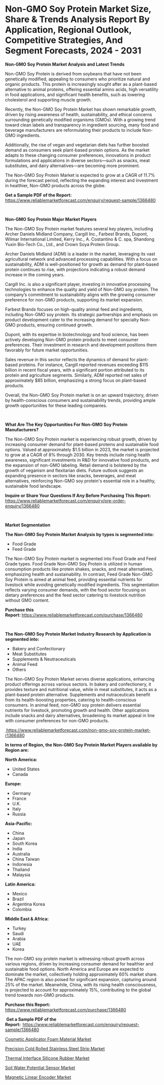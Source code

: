<p><h1>Non-GMO Soy Protein Market Size, Share & Trends Analysis Report By Application, Regional Outlook, Competitive Strategies, And Segment Forecasts, 2024 - 2031</h1></p><p><strong>Non-GMO Soy Protein Market Analysis and Latest Trends</strong></p>
<p><p>Non-GMO Soy Protein is derived from soybeans that have not been genetically modified, appealing to consumers who prioritize natural and organic products. This protein is increasingly sought after as a plant-based alternative to animal proteins, offering essential amino acids, high versatility in food applications, and significant health benefits, such as lowering cholesterol and supporting muscle growth. </p><p>Recently, the Non-GMO Soy Protein Market has shown remarkable growth, driven by rising awareness of health, sustainability, and ethical concerns surrounding genetically modified organisms (GMOs). With a growing trend toward clean labels and transparency in ingredient sourcing, many food and beverage manufacturers are reformulating their products to include Non-GMO ingredients. </p><p>Additionally, the rise of vegan and vegetarian diets has further boosted demand as consumers seek plant-based protein options. As the market adapts to these changing consumer preferences, innovations in product formulations and applications in diverse sectors—such as snacks, meat substitutes, and dairy alternatives—are becoming more prominent.</p><p>The Non-GMO Soy Protein Market is expected to grow at a CAGR of 11.7% during the forecast period, reflecting the expanding interest and investment in healthier, Non-GMO products across the globe.</p></p>
<p><strong>Get a Sample PDF of the Report:&nbsp;</strong> <a href="https://www.reliablemarketforecast.com/enquiry/request-sample/1366480">https://www.reliablemarketforecast.com/enquiry/request-sample/1366480</a></p>
<p>&nbsp;</p>
<p><strong>Non-GMO Soy Protein Major Market Players</strong></p>
<p><p>The Non-GMO Soy Protein market features several key players, including Archer Daniels Midland Company, Cargill Inc., Farbest Brands, Dupont, Wilmar International Limited, Kerry Inc., A. Costantino & C. spa, Shandong Yuxin Bio-Tech Co., Ltd., and Crown Soya Protein Group. </p><p>Archer Daniels Midland (ADM) is a leader in the market, leveraging its vast agricultural network and advanced processing capabilities. With a focus on sustainability, ADM is well-positioned for growth as demand for plant-based protein continues to rise, with projections indicating a robust demand increase in the coming years.</p><p>Cargill Inc. is also a significant player, investing in innovative processing technologies to enhance the quality and yield of Non-GMO soy protein. The company’s commitment to sustainability aligns with the growing consumer preference for non-GMO products, supporting its market expansion.</p><p>Farbest Brands focuses on high-quality animal feed and ingredients, including Non-GMO soy protein. Its strategic partnerships and emphasis on product development cater to the increasing demand for specialty Non-GMO products, ensuring continued growth.</p><p>Dupont, with its expertise in biotechnology and food science, has been actively developing Non-GMO protein products to meet consumer preferences. Their investment in research and development positions them favorably for future market opportunities.</p><p>Sales revenue in this sector reflects the dynamics of demand for plant-based proteins. For instance, Cargill reported revenues exceeding $115 billion in recent fiscal years, with a significant portion attributed to its protein and agriculture segments. Similarly, ADM reported net sales of approximately $85 billion, emphasizing a strong focus on plant-based products.</p><p>Overall, the Non-GMO Soy Protein market is on an upward trajectory, driven by health-conscious consumers and sustainability trends, providing ample growth opportunities for these leading companies.</p></p>
<p>&nbsp;</p>
<p><strong>What Are The Key Opportunities For Non-GMO Soy Protein Manufacturers?</strong></p>
<p><p>The Non-GMO Soy Protein market is experiencing robust growth, driven by increasing consumer demand for plant-based proteins and sustainable food options. Valued at approximately $1.5 billion in 2023, the market is projected to grow at a CAGR of 8% through 2030. Key trends include rising health awareness, significant investments in R&D for innovative food products, and the expansion of non-GMO labeling. Retail demand is bolstered by the growth of veganism and flexitarian diets. Future outlook suggests an expanding presence in sectors like snacks, beverages, and meat alternatives, reinforcing Non-GMO soy protein's essential role in a healthy, sustainable food landscape.</p></p>
<p><strong>Inquire or Share Your Questions If Any Before Purchasing This Report:</strong> <a href="https://www.reliablemarketforecast.com/enquiry/pre-order-enquiry/1366480">https://www.reliablemarketforecast.com/enquiry/pre-order-enquiry/1366480</a></p>
<p>&nbsp;</p>
<p><strong>Market Segmentation</strong></p>
<p><strong>The Non-GMO Soy Protein Market Analysis by types is segmented into:</strong></p>
<p><ul><li>Food Grade</li><li>Feed Grade</li></ul></p>
<p><p>The Non-GMO Soy Protein market is segmented into Food Grade and Feed Grade types. Food Grade Non-GMO Soy Protein is utilized in human consumption products like protein shakes, snacks, and meat alternatives, emphasizing health and sustainability. In contrast, Feed Grade Non-GMO Soy Protein is aimed at animal feed, providing essential nutrients for livestock while avoiding genetically modified ingredients. This segmentation reflects varying consumer demands, with the food sector focusing on dietary preferences and the feed sector catering to livestock nutrition without GMO content.</p></p>
<p><strong>Purchase this Report:&nbsp;</strong><a href="https://www.reliablemarketforecast.com/purchase/1366480">https://www.reliablemarketforecast.com/purchase/1366480</a></p>
<p>&nbsp;</p>
<p><strong>The Non-GMO Soy Protein Market Industry Research by Application is segmented into:</strong></p>
<p><ul><li>Bakery and Confectionary</li><li>Meat Substitutes</li><li>Supplements & Neutraceuticals</li><li>Animal Feed</li><li>Others</li></ul></p>
<p><p>The Non-GMO Soy Protein Market serves diverse applications, enhancing product offerings across various sectors. In bakery and confectionery, it provides texture and nutritional value, while in meat substitutes, it acts as a plant-based protein alternative. Supplements and nutraceuticals benefit from its health-boosting properties, catering to health-conscious consumers. In animal feed, non-GMO soy protein delivers essential nutrients for livestock, promoting growth and health. Other applications include snacks and dairy alternatives, broadening its market appeal in line with consumer preferences for non-GMO products.</p></p>
<p><a href="https://www.reliablemarketforecast.com/non-gmo-soy-protein-market-r1366480">&nbsp;https://www.reliablemarketforecast.com/non-gmo-soy-protein-market-r1366480</a></p>
<p><strong>In terms of Region, the Non-GMO Soy Protein Market Players available by Region are:</strong></p>
<p>
    <p> <strong> North America: </strong>
        <ul>
            <li>United States</li>
            <li>Canada</li>
        </ul>
        </p> 
    <p> <strong> Europe: </strong>
        <ul>
            <li>Germany</li>
            <li>France</li>
            <li>U.K.</li>
            <li>Italy</li>
            <li>Russia</li>
        </ul>
        </p> 
    <p> <strong> Asia-Pacific: </strong>
        <ul>
            <li>China</li>
            <li>Japan</li>
            <li>South Korea</li>
            <li>India</li>
            <li>Australia</li>
            <li>China Taiwan</li>
            <li>Indonesia</li>
            <li>Thailand</li>
            <li>Malaysia</li>
        </ul>
        </p> 
    <p> <strong> Latin America: </strong>
        <ul>
            <li>Mexico</li>
            <li>Brazil</li>
            <li>Argentina Korea</li>
            <li>Colombia</li>
        </ul>
        </p> 
    <p> <strong> Middle East & Africa: </strong>
        <ul>
            <li>Turkey</li>
            <li>Saudi</li>
            <li>Arabia</li>
            <li>UAE</li>
            <li>Korea</li>
        </ul>
    </p>
    </p>
<p><p>The non-GMO soy protein market is witnessing robust growth across various regions, driven by increasing consumer demand for healthier and sustainable food options. North America and Europe are expected to dominate the market, collectively holding approximately 60% market share. The APAC region is also poised for significant expansion, capturing around 25% of the market. Meanwhile, China, with its rising health consciousness, is projected to account for approximately 15%, contributing to the global trend towards non-GMO products.</p></p>
<p><strong>Purchase this Report: </strong><a href="https://www.reliablemarketforecast.com/purchase/1366480">https://www.reliablemarketforecast.com/purchase/1366480</a></p>
<p>&nbsp;<strong>Get a Sample PDF of the Report:&nbsp;&nbsp;</strong><a href="https://www.reliablemarketforecast.com/enquiry/request-sample/1366480">https://www.reliablemarketforecast.com/enquiry/request-sample/1366480</a></p>
<p><strong></strong></p>
<p><p><a href="https://github.com/BryceTownsendr/Market-Research-Report-List-6/blob/main/cosmetic-applicator-foam-material-market.md">Cosmetic Applicator Foam Material Market</a></p><p><a href="https://issuu.com/reportprime-2/docs/precision-cold-rolled-stainless-ste_4eb351688e6a2e">Precision Cold Rolled Stainless Steel Strip Market</a></p><p><a href="https://issuu.com/reportprime-2/docs/thermal-interface-silicone-rubber-m_45a403f0b5b3cf">Thermal Interface Silicone Rubber Market</a></p><p><a href="https://www.linkedin.com/pulse/soil-water-potential-sensor-market-strategic-insights-product-3dvje?trackingId=FJxJx4hyQjKMBUvqiucCTg%3D%3D">Soil Water Potential Sensor Market</a></p><p><a href="https://www.linkedin.com/pulse/magnetic-linear-encoder-market-size-growth-trends-industry-analysis-fd4ke?trackingId=WmyRLRpCRBOv3rV2EcSbsA%3D%3D">Magnetic Linear Encoder Market</a></p></p>